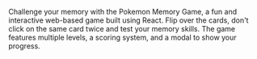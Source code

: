 Challenge your memory with the Pokemon Memory Game, a fun and interactive web-based game built using React. Flip over the cards, don't click on the same card twice and test your memory skills. The game features multiple levels, a scoring system, and a modal to show your progress.

